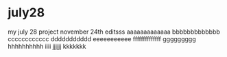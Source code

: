 # july28
my july 28 project
november 24th editsss
aaaaaaaaaaaaa
bbbbbbbbbbbbb
cccccccccccc
ddddddddddd
eeeeeeeeeee
ffffffffffffff
ggggggggg
hhhhhhhhhh
iiii
jjjjjj
kkkkkkk
